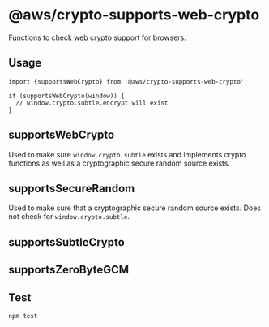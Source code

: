 # @aws/crypto-supports-web-crypto

Functions to check web crypto support for browsers.

## Usage

```
import {supportsWebCrypto} from '@aws/crypto-supports-web-crypto';

if (supportsWebCrypto(window)) {
  // window.crypto.subtle.encrypt will exist
}

```

## supportsWebCrypto

Used to make sure `window.crypto.subtle` exists and implements crypto functions
as well as a cryptographic secure random source exists.

## supportsSecureRandom

Used to make sure that a cryptographic secure random source exists.
Does not check for `window.crypto.subtle`.

## supportsSubtleCrypto



## supportsZeroByteGCM


## Test

`npm test`
